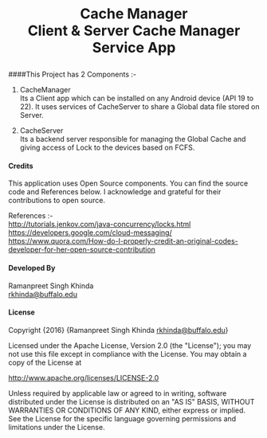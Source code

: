 # <p align="center">Cache Manager<br/>Client & Server Cache Manager Service App</p>

####This Project has 2 Components :-<br />
1. CacheManager<br />
Its a Client app which can be installed on any Android device (API 19 to 22). It uses services of CacheServer to share a Global data file stored on Server.


2. CacheServer<br />
Its a backend server responsible for managing the Global Cache and giving access of Lock to the devices based on FCFS.


#### Credits
This application uses Open Source components. You can find the source code and References below. I acknowledge and grateful for their contributions to open source.

References :-<br />
http://tutorials.jenkov.com/java-concurrency/locks.html<br />
https://developers.google.com/cloud-messaging/<br />
https://www.quora.com/How-do-I-properly-credit-an-original-codes-developer-for-her-open-source-contribution<br />


#### Developed By
Ramanpreet Singh Khinda<br />
rkhinda@buffalo.edu


#### License
Copyright {2016} {Ramanpreet Singh Khinda rkhinda@buffalo.edu}

Licensed under the Apache License, Version 2.0 (the "License");
you may not use this file except in compliance with the License.
You may obtain a copy of the License at

http://www.apache.org/licenses/LICENSE-2.0

Unless required by applicable law or agreed to in writing, software
distributed under the License is distributed on an "AS IS" BASIS,
WITHOUT WARRANTIES OR CONDITIONS OF ANY KIND, either express or implied.
See the License for the specific language governing permissions and
limitations under the License.
